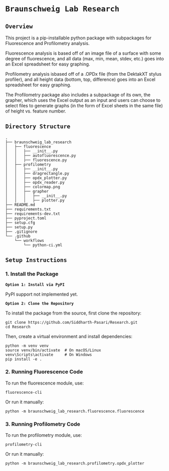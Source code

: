 # **`Braunschweig Lab Research`**

## **`Overview`**

This project is a pip-installable python package with subpackages for Fluorescence and Profilometry analysis.

Fluorescence analysis is based off of an image file of a surface with some degree of fluorescence, and all data (max, min, mean, stdev, etc.) goes into an Excel spreadsheet for easy graphing.

Profilometry analysis isbased off of a .OPDx file (from the DektakXT stylus profiler), and all height data (bottom, top, difference) goes into an Excel spreadsheet for easy graphing.

The Profilometry package also includes a subpackage of its own, the grapher, which uses the Excel output as an input and users can choose to select files to generate graphs (in the form of Excel sheets in the same file) of height vs. feature number.

## **`Directory Structure`**

```
.
├── braunschweig_lab_research
│   ├── fluorescence
│   │   ├── __init__.py
│   │   ├── autofluorescence.py
│   │   ├── fluorescence.py
│   ├── profilometry
│   │   ├── __init__.py
│   │   ├── dragrectangle.py
│   │   ├── opdx_plotter.py
│   │   ├── opdx_reader.py
│   │   ├── colormap.png
│   │   ├── grapher
│   │   │   ├── __init__.py
│   │   │   ├── plotter.py
├── README.md
├── requirements.txt
├── requirements-dev.txt
├── pyproject.toml
├── setup.cfg
├── setup.py
├── .gitignore
└── .github
    └── workflows
        └── python-ci.yml             
```

## **`Setup Instructions`**

### 1. Install the Package

**`Option 1: Install via PyPI`**

PyPI support not implemented yet.

**`Option 2: Clone the Repository`**

To install the package from the source, first clone the repository:

    git clone https://github.com/Siddharth-Pasari/Research.git
    cd Research

Then, create a virtual environment and install dependencies:

    python -m venv venv
    source venv/bin/activate  # On macOS/Linux
    venv\Scripts\activate     # On Windows
    pip install -e .

### 2. Running Fluorescence Code

To run the fluorescence module, use:

    fluorescence-cli

Or run it manually:

    python -m braunschweig_lab_research.fluorescence.fluorescence

### 3. Running Profilometry Code

To run the profilometry module, use:

    profilometry-cli

Or run it manually:

    python -m braunschweig_lab_research.profilometry.opdx_plotter
